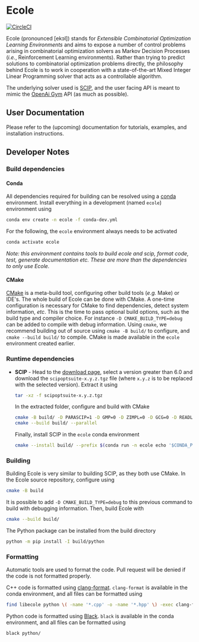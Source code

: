 # Ecole

[![CircleCI](https://circleci.com/gh/ds4dm/ecole.svg?style=svg)](https://circleci.com/gh/ds4dm/ecole)

Ecole (pronounced [ekɔl]) stands for _Extensible Combinatorial Optimization Learning
Environments_ and aims to expose a number of control problems arising in combinatorial
optimization solvers as Markov
Decision Processes (_i.e._, Reinforcement Learning environments).
Rather than trying to predict solutions to combinatorial optimization problems directly, the
philosophy behind Ecole is to work
in cooperation with a state-of-the-art Mixed Integer Linear Programming solver
that acts as a controllable algorithm.

The underlying solver used is [SCIP](https://scip.zib.de/), and the user facing API is
meant to mimic the [OpenAi Gym](https://gym.openai.com/) API (as much as possible).

## User Documentation
Please refer to the (upcoming) documentation for tutorials, examples, and installation
instructions.

## Developer Notes
### Build dependencies
#### Conda
  All dependencies required for building can be resolved using a
  [conda](https://docs.conda.io/en/latest/) environment.
  Install everything in a development (named `ecole`) environment using
  ```bash
  conda env create -n ecole -f conda-dev.yml
  ```
  For the following, the `ecole` environment always needs to be activated
  ```bash
  conda activate ecole
  ```
  *Note: this environment contains tools to build ecole and scip, format code, test,
  generate documentation etc. These are more than the dependencies to only use Ecole.*
  
#### CMake
  [CMake](https://cmake.org/) is a meta-build tool, configuring other build tools
  (_e.g._ Make) or IDE's.
  The whole build of Ecole can be done with CMake.
  A one-time configuration is necessary for CMake to find dependencies, detect system
  information, _etc_.
  This is the time to pass optional build options, such as the build type and compiler
  choice. For instance `-D CMAKE_BUILD_TYPE=debug` can be added to compile with debug
  information.
  Using `cmake`, we recommend building out of source using `cmake -B build/` to
  configure, and `cmake --build build/` to compile.
  CMake is made available in the `ecole` environment created earlier.

### Runtime dependencies
  * **SCIP** - Head to the [download page](https://scip.zib.de/index.php#download),
    select a version greater than 6.0 and download the `scipoptsuite-x.y.z.tgz` file
    (where `x.y.z` is to be replaced with the selected version).
    Extract it using
    ```bash
    tar -xz -f scipoptsuite-x.y.z.tgz
    ```
    In the extracted folder, configure and build with CMake
    ```bash
    cmake -B build/ -D PARASCIP=1 -D GMP=0 -D ZIMPL=0 -D GCG=0 -D READLINE=0
    cmake --build build/ --parallel
    ```
    Finally, install SCIP in the `ecole` conda environment
    ```bash
    cmake --install build/ --prefix $(conda run -n ecole echo '$CONDA_PREFIX')
    ```

### Building
  Building Ecole is very similar to building SCIP, as they both use CMake.
  In the Ecole source repository, configure using
  ```bash
  cmake -B build
  ```
  It is possible to add `-D CMAKE_BUILD_TYPE=debug` to this previous command to
  build with debugging information.
  Then, build Ecole with
  ```bash
  cmake --build build/
  ```
  The Python package can be installed from the build directory
  ```bash
  python -m pip install -I build/python
  ```

### Formatting
  Automatic tools are used to format the code. Pull request will be denied if the
  code is not formatted properly.

  C++ code is formatted using
  [clang-format](https://clang.llvm.org/docs/ClangFormat.html).
  `clang-format` is available in the conda environment, and all files can be formatted
  using
  ```bash
  find libecole python \( -name '*.cpp' -o -name '*.hpp' \) -exec clang-format --style=file -i {} \;
  ```
 
  Python code is formatted using [Black](https://black.readthedocs.io).
  `black` is available in the conda environment, and all files can be formatted using
  ```bash
  black python/
  ```
